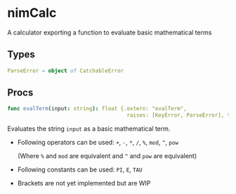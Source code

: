 # nimCalc

A calculator exporting a function to evaluate basic mathematical terms

## Types

```nim
ParseError = object of CatchableError
```

## Procs

```nim
func evalTerm(input: string): float {.extern: "evalTerm",
                                      raises: [KeyError, ParseError], tags: [].}
```

Evaluates the string `input` as a basic mathematical term.

* Following operators can be used: `+`, `-`, `*`, `/`, `%`, `mod`, `^`, `pow`

    (Where `%` and `mod` are equivalent and `^` and `pow` are equivalent)

* Following constants can be used: `PI`, `E`, `TAU`

* Brackets are not yet implemented but are WIP
